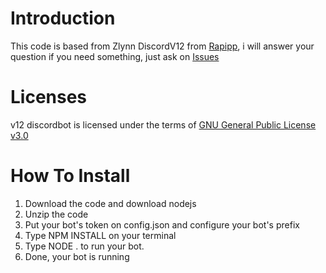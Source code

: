 # Introduction
This code is based from Zlynn DiscordV12 from [Rapipp](https://github.com/rapipp26/ZlynnSrc-discord.js-v12), i will answer your question if you need something, just ask on [Issues](https://github.com/CalvinWilson2802/v12-discordbot/issues) 

# Licenses
v12 discordbot is licensed under the terms of [GNU General Public License v3.0](https://github.com/CalvinWilson2802/v12-discordbot/blob/main/LICENSE)

# How To Install
1. Download the code and download nodejs
2. Unzip the code
3. Put your bot's token on config.json and configure your bot's prefix
4. Type NPM INSTALL on your terminal
5. Type NODE . to run your bot.
6. Done, your bot is running

